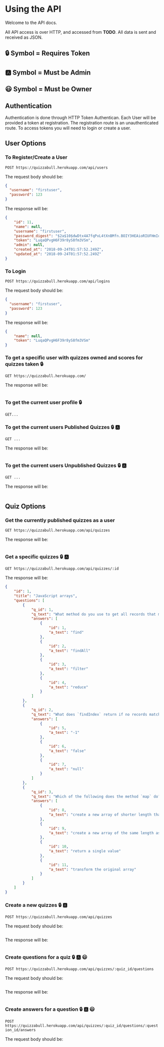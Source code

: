 # Using the API

Welcome to the API docs.

All API access is over HTTP, and accessed from **TODO**. All data is sent and received as JSON.

## :lock: Symbol = Requires Token

## :a: Symbol = Must be Admin

## :smiley: Symbol = Must be Owner



## Authentication

Authentication is done through HTTP Token Authentican. Each User will be provided a token at registration. The registration route is an unauthenticated route. To access tokens you will need to login or create a user.

## User Options

### To Register/Create a User

`POST https://quizzabull.herokuapp.com/api/users`

The request body should be:

```json
{
  "username": "firstuser",
  "password": 123
}
```

The response will be:

```json
{
    "id": 11,
    "name": null,
    "username": "firstuser",
    "password_digest": "$2a$10$dwDtx4A7fqPxL4tXnBMfn.BOIY3HEAioRIUFHmIq5AjWvXbaSDYui",
    "token": "LuqaQPvgH6F39r8yS8fm3VSm",
    "admin": null,
    "created_at": "2018-09-24T01:57:52.249Z",
    "updated_at": "2018-09-24T01:57:52.249Z"
}
```


### To Login

`POST https://quizzabull.herokuapp.com/api/logins`

The request body should be:

```json
{
  "username": "firstuser",
  "password": 123
}
```

The response will be:

```json
{
    "name": null,
    "token": "LuqaQPvgH6F39r8yS8fm3VSm"
}
```

### To get a specific user with quizzes owned and scores for quizzes taken :lock:

`GET https://quizzabull.herokuapp.com/`

The response will be:

```json
```


### To get the current user profile :lock:

`GET...` 


### To get the current users Published Quizzes :lock: :a: 

`GET ...`

The response will be:

```json

```

### To get the current users Unpublished Quizzes :lock: :a: 

`GET ...`

The response will be:

```json

```


## Quiz Options

### Get the currently published quizzes as a user

`GET https://quizzabull.herokuapp.com/api/quizzes`

The response will be:

```json

```

### Get a specific quizzes :lock: :a:

`GET https://quizzabull.herokuapp.com/api/quizzes/:id`

The response will be:

```json
{
    "id": 1,
    "title": "JavaScript arrays",
    "questions": [
        {
            "q_id": 1,
            "q_text": "What method do you use to get all records that match a condition?",
            "answers": [
                {
                    "id": 1,
                    "a_text": "find"
                },
                {
                    "id": 2,
                    "a_text": "findAll"
                },
                {
                    "id": 3,
                    "a_text": "filter"
                },
                {
                    "id": 4,
                    "a_text": "reduce"
                }
            ]
        },
        {
            "q_id": 2,
            "q_text": "What does `findIndex` return if no records match its condition?",
            "answers": [
                {
                    "id": 5,
                    "a_text": "-1"
                },
                {
                    "id": 6,
                    "a_text": "false"
                },
                {
                    "id": 7,
                    "a_text": "null"
                }
            ]
        },
        {
            "q_id": 3,
            "q_text": "Which of the following does the method `map` do?",
            "answers": [
                {
                    "id": 8,
                    "a_text": "create a new array of shorter length than the original"
                },
                {
                    "id": 9,
                    "a_text": "create a new array of the same length as the original"
                },
                {
                    "id": 10,
                    "a_text": "return a single value"
                },
                {
                    "id": 11,
                    "a_text": "transform the original array"
                }
            ]
        }
    ]
}
```

### Create a new quizzes :lock: :a:

`POST https://quizzabull.herokuapp.com/api/quizzes`

The request body should be:

```json

```

The response will be:

```json

```

### Create questions for a quiz :lock: :a: :smiley:

`POST https://quizzabull.herokuapp.com/api/quizzes/:quiz_id/questions`

The request body should be:

```json

```

The response will be:

```json

```

### Create answers for a question :lock: :a: :smiley:

`POST https://quizzabull.herokuapp.com/api/quizzes/:quiz_id/questions/:question_id/answers`

The request body should be:





